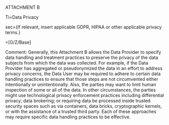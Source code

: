 ATTACHMENT B

Ti=Data Privacy

sec={If relevant, insert applicable GDPR, HIPAA or other applicable privacy terms.}

=[G/Z/Base]

Comment: Generally, this Attachment B allows the Data Provider to specify data handling and treatment practices to preserve the privacy of the data subjects from which the data was collected. For example, if the Data Provider has aggregated or pseudonymized the data in an effort to address privacy concerns, the Data User may be required to adhere to certain data handling practices to ensure that those steps are not circumvented either intentionally or unintentionally. Also, the parties may want to limit human inspection of some or all of the data. In other circumstances, the parties might use technological privacy enforcement practices including differential privacy; data brokering; or requiring data be processed inside trusted security spaces such as via containers, data bricks, cryptographic kernels, or with the assistance of a trusted third party. Each of these approaches may require specific data handling practices to be effective.